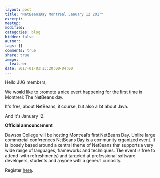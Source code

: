 ```yaml
---
layout: post
title: "NetBeansDay Montreal January 12 2017"
excerpt:
meetup:
modified:
categories: blog
hidden: false
author:
tags: []
comments: true
share: true
image:
  feature:
date: 2017-01-03T13:20:00-04:00
---
```


Hello JUG members,

We would like to promote a nice event happening for the first time in Montreal: The NetBeans day. 

It's free, about NetBeans, if course, but also a lot about Java. 

And it's January 12.

__Official announcement__

Dawson College will be hosting Montreal’s first NetBeans Day. Unlike large commercial conferences NetBeans Day is a 
community organized event. It is loosely based around a central theme of NetBeans that supports a very wide range of 
languages, frameworks and techniques. The event is free to attend (with refreshments) and targeted at professional 
software developers, students and anyone with a general curiosity.

Register [here](https://www.dawsoncollege.qc.ca/netbeansday/).
